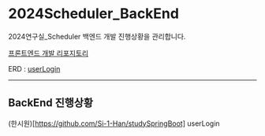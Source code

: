 # 2024Scheduler_BackEnd
2024연구실_Scheduler 백엔드 개발 진행상황을 관리합니다.

[프론트엔드 개발 리포지토리](https://github.com/Si-1-Han/2024Scheduler)

ERD : [userLogin](https://www.erdcloud.com/d/hTxXfn7FMf6uQbDnQ)

---

## BackEnd 진행상황

(한시원)[https://github.com/Si-1-Han/studySpringBoot] userLogin
